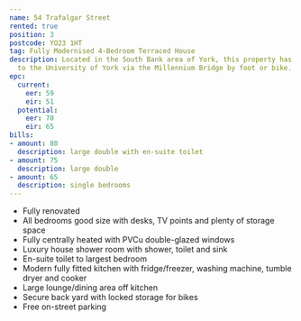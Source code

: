 ```yaml
---
name: 54 Trafalgar Street
rented: true
position: 3
postcode: YO23 1HT
tag: Fully Modernised 4-Bedroom Terraced House
description: Located in the South Bank area of York, this property has easy access
  to the University of York via the Millennium Bridge by foot or bike.
epc:
  current:
    eer: 59
    eir: 51
  potential:
    eer: 70
    eir: 65
bills:
- amount: 80
  description: large double with en-suite toilet
- amount: 75
  description: large double
- amount: 65
  description: single bedrooms
---
```


* Fully renovated
* All bedrooms good size with desks, TV points and plenty of storage space
* Fully centrally heated with PVCu double-glazed windows
* Luxury house shower room with shower, toilet and sink
* En-suite toilet to largest bedroom
* Modern fully fitted kitchen with fridge/freezer, washing machine, tumble dryer and cooker
* Large lounge/dining area off kitchen
* Secure back yard with locked storage for bikes
* Free on-street parking
